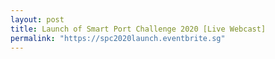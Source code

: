 ```yaml
---
layout: post
title: Launch of Smart Port Challenge 2020 [Live Webcast]
permalink: "https://spc2020launch.eventbrite.sg"
---
```

